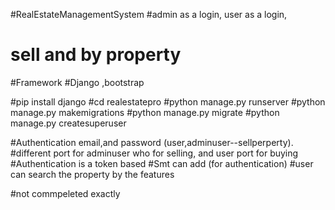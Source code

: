#RealEstateManagementSystem
#admin as a login, user as a login,
# sell and by property


#Framework 
#Django ,bootstrap

#pip install django
#cd realestatepro
#python manage.py runserver
#python manage.py makemigrations
#python manage.py migrate
#python manage.py createsuperuser

#Authentication email,and password (user,adminuser--sellperperty).
#different port for adminuser who for selling, and user port for buying
#Authentication is a token based
#Smt can add (for authentication)
#user can search the property by the features


#not commpeleted exactly
